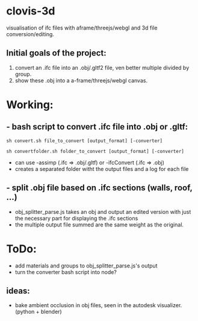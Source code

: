 # clovis-3d
visualisation of ifc files with aframe/threejs/webgl and 3d file conversion/editing.

## Initial goals of the project:
 1. convert an .ifc file into an .obj/.gltf2 file, ven better multiple divided by group.
 1. show these .obj into a a-frame/threejs/webgl canvas.

# Working:
## - bash script to convert .ifc file into .obj or .gltf:
    sh convert.sh file_to_convert [output_format] [-converter]

    sh convertfolder.sh folder_to_convert [output_format] [-converter]
- can use -assimp (.ifc => .obj/.gltf) or -ifcConvert (.ifc => .obj)
- creates a separated folder witht the output files and a log for each file
## - split .obj file based on .ifc sections (walls, roof, ...)
- obj_splitter_parse.js takes an obj and output an edited version with just the necessary part for displaying the .ifc sections
- the multiple output file summed are the same weight as the original.

# ToDo:
- add materials and groups to obj_splitter_parse.js's output
- turn the converter bash script into node?

## ideas:
- bake ambient occlusion in obj files, seen in the autodesk visualizer. (python + blender)


